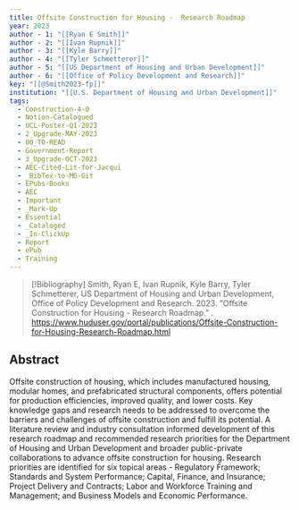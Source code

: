 ```yaml
---
title: Offsite Construction for Housing -  Research Roadmap
year: 2023
author - 1: "[[Ryan E Smith]]"
author - 2: "[[Ivan Rupnik]]"
author - 3: "[[Kyle Barry]]"
author - 4: "[[Tyler Schmetterer]]"
author - 5: "[[US Department of Housing and Urban Development]]"
author - 6: "[[Office of Policy Development and Research]]"
key: "[[@Smith2023-fp]]"
institution: "[[U.S. Department of Housing and Urban Development]]"
tags:
  - Construction-4-0
  - Notion-Catalogued
  - UCL-Poster-Q1-2023
  - 2_Upgrade-MAY-2023
  - 00_TO-READ
  - Government-Report
  - 3_Upgrade-OCT-2023
  - AEC-Cited-Lit-for-Jacqui
  - _BibTex-to-MD-Git
  - EPubs-Books
  - AEC
  - Important
  - _Mark-Up
  - Essential
  - _Cataloged
  - _In-ClickUp
  - Report
  - ePub
  - Training
---
```


> [!Bibliography]
> Smith, Ryan E, Ivan Rupnik, Kyle Barry, Tyler Schmetterer, US Department of Housing and Urban Development, Office of Policy Development and Research. 2023. “Offsite Construction for Housing -  Research Roadmap.” . https://www.huduser.gov/portal/publications/Offsite-Construction-for-Housing-Research-Roadmap.html

## Abstract
Offsite construction of housing, which includes manufactured housing, modular homes, and prefabricated structural components, offers potential for production efficiencies, improved quality, and lower costs. Key knowledge gaps and research needs to be addressed to overcome the barriers and challenges of offsite construction and fulfill its potential. A literature review and industry consultation informed development of this research roadmap and recommended research priorities for the Department of Housing and Urban Development and broader public-private collaborations to advance offsite construction for housing. Research priorities are identified for six topical areas -  Regulatory Framework; Standards and System Performance; Capital, Finance, and Insurance; Project Delivery and Contracts; Labor and Workforce Training and Management; and Business Models and Economic Performance.